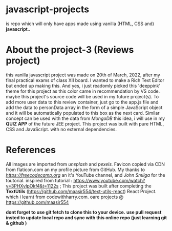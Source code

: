 # javascript-projects
is repo which will only have apps made using vanilla (HTML, CSS and) **javascript**..

# About the project-3 (Reviews project)
this vanilla javascript project was made on 20th of March, 2022, after my final practical exams of class XII board. I wanted to make a Rich Text Editor but ended up 
making this. And yes, i just readomly picked this 'deeppink' theme for this project as this color came in recommendation by VS code. maybe this project's source code 
will be used in my future project(s). To add more user data to this review container, just go to the app.js file and add the data to personData array in the form of a 
simple JavaScript object and it will be automatically populated to this box as the next card. Similar concept can be used with the data from *MongoDB* this idea, i will 
use in my **QUIZ APP** of the future JEE project. This project was built with pure HTML, CSS and JavaScript. with no external dependencies. 
# References
All images are imported from 
*unsplash* and *pexels.* 
Favicon copied via CDN from flaticon.com an my profile picture from GitHub. My thanks to *https://freecodecamp.org* an it's YouTube channel, and *John Smilga* 
for the toutorial. 
inspired from tutorial : https://www.youtube.com/watch?v=3PHXvlpOkf4&t=1122s ; This project was built after completing the **TextUtils** (https://github.com/maasir554/text-utils-react)
React Project. which i learnt 
from codewithharry.com. oare projects @ https://github.com/maasir554



**dont forget to use git fetch to clone this to your device.**
**use pull request insted to update local repo and sync with this online repo (just learning git & github )**
